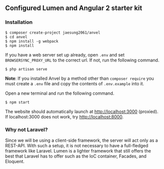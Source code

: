 ## Configured Lumen and Angular 2 starter kit

### Installation

    $ composer create-project jaesung2061/anvel
    $ cd anvel
    $ npm install -g webpack
    $ npm install

If you have a web server set up already, open `.env` and set `BROWSERSYNC_PROXY_URL` to the
correct url. If not, run the following command.

    $ php artisan serve

**Note**: If you installed Anvel by a method other than `composer require` you must
create a `.env` file and copy the contents of `.env.example` into it.

Open a new terminal and run the following command.

    $ npm start

The website should automatically launch at [http://localhost:3000](http://localhost:3000) (proxied). If localhost:3000
does not work, try [http://localhost:8000](http://localhost:8000).

### Why not Laravel?

Since we will be using a client-side framework, the server will act only as a REST-API.
With such a setup, it is not necessary to have a full-fledged framework like Laravel.
Lumen is a lighter framework that still offers the best that Laravel has to offer such
as the IoC container, Facades, and Eloquent.
